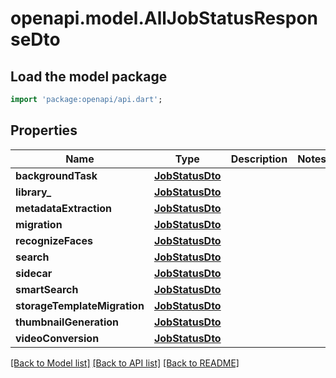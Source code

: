 # openapi.model.AllJobStatusResponseDto

## Load the model package
```dart
import 'package:openapi/api.dart';
```

## Properties
Name | Type | Description | Notes
------------ | ------------- | ------------- | -------------
**backgroundTask** | [**JobStatusDto**](JobStatusDto.md) |  | 
**library_** | [**JobStatusDto**](JobStatusDto.md) |  | 
**metadataExtraction** | [**JobStatusDto**](JobStatusDto.md) |  | 
**migration** | [**JobStatusDto**](JobStatusDto.md) |  | 
**recognizeFaces** | [**JobStatusDto**](JobStatusDto.md) |  | 
**search** | [**JobStatusDto**](JobStatusDto.md) |  | 
**sidecar** | [**JobStatusDto**](JobStatusDto.md) |  | 
**smartSearch** | [**JobStatusDto**](JobStatusDto.md) |  | 
**storageTemplateMigration** | [**JobStatusDto**](JobStatusDto.md) |  | 
**thumbnailGeneration** | [**JobStatusDto**](JobStatusDto.md) |  | 
**videoConversion** | [**JobStatusDto**](JobStatusDto.md) |  | 

[[Back to Model list]](../README.md#documentation-for-models) [[Back to API list]](../README.md#documentation-for-api-endpoints) [[Back to README]](../README.md)


